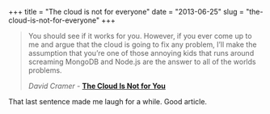 +++
title = "The cloud is not for everyone"
date = "2013-06-25"
slug = "the-cloud-is-not-for-everyone"
+++

> You should see if it works for you. However, if you ever come up to me and argue that the cloud is going to fix any problem, I’ll make the assumption that you’re one of those annoying kids that runs around screaming MongoDB and Node.js are the answer to all of the worlds problems.
>
> _David Cramer_ - __[The Cloud Is Not for You](http://justcramer.com/2012/06/02/the-cloud-is-not-for-you/)__


That last sentence made me laugh for a while. Good article.
